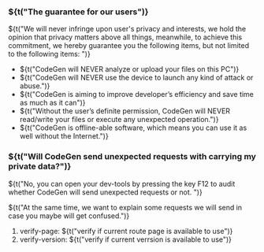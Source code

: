 ### ${t("The guarantee for our users")}

${t("We will never infringe upon user's privacy and interests, we hold the opinion that privacy matters above all things, meanwhile, to achieve this commitment, we hereby guarantee you the following items, but not limited to the following items: ")}

- ${t("CodeGen will NEVER analyze or upload your files on this PC")}
- ${t("CodeGen will NEVER use the device to launch any kind of attack or abuse.")}
- ${t("CodeGen is aiming to improve developer’s efficiency and save time as much as it can")}
- ${t("Without the user’s definite permission, CodeGen will NEVER read/write your files or execute any unexpected operation.")}
- ${t("CodeGen is offline-able software, which means you can use it as well without the Internet.")}

### ${t("Will CodeGen send unexpected requests with carrying my private data?")}

${t("No, you can open your dev-tools by pressing the key F12 to audit whether CodeGen will send unexpected requests or not. ")}

${t("At the same time, we want to explain some requests we will send in case you maybe will get confused.")}

1. verify-page: ${t("verify if current route page is available to use")}
1. verify-version: ${t("verify if current verrsion is available to use")}
